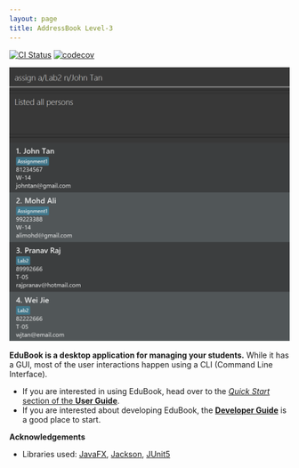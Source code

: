 ```yaml
---
layout: page
title: AddressBook Level-3
---
```


[![CI Status](https://github.com/AY2526S1-CS2103T-W14-1/tp/workflows/Java%20CI/badge.svg)](https://github.com/AY2526S1-CS2103T-W14-1/tp/actions)
[![codecov](https://codecov.io/gh/AY2526S1-CS2103T-W14-1/tp/graph/badge.svg?token=5Y1NVJI9XG)](https://codecov.io/gh/AY2526S1-CS2103T-W14-1/tp)

![Ui](images/Ui.png)

**EduBook is a desktop application for managing your students.** While it has a GUI, most of the user interactions happen using a CLI (Command Line Interface).

* If you are interested in using EduBook, head over to the [_Quick Start_ section of the **User Guide**](UserGuide.html#quick-start).
* If you are interested about developing EduBook, the [**Developer Guide**](DeveloperGuide.html) is a good place to start.


**Acknowledgements**

* Libraries used: [JavaFX](https://openjfx.io/), [Jackson](https://github.com/FasterXML/jackson), [JUnit5](https://github.com/junit-team/junit5)
